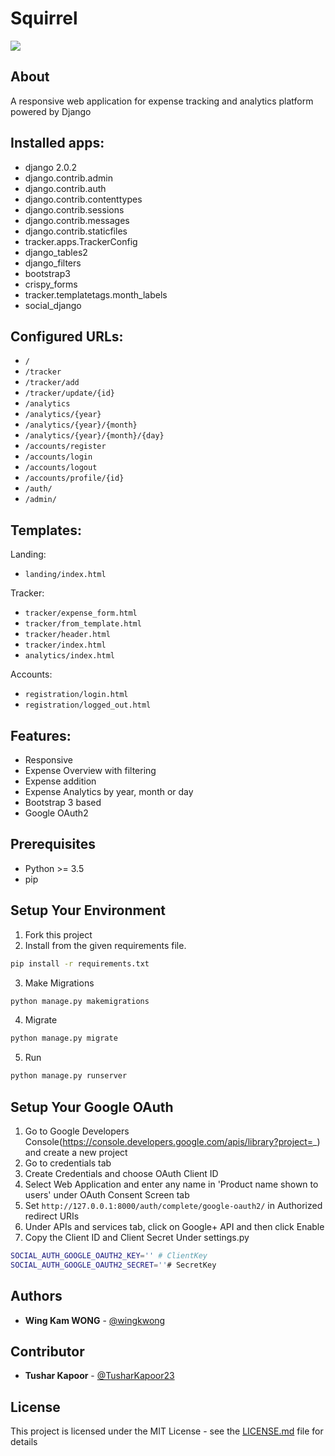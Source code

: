 # Squirrel

![](https://preview.ibb.co/b7GTNS/image.png)

## About
A responsive web application for expense tracking and analytics platform powered by Django

## Installed apps:
* django 2.0.2
* django.contrib.admin
* django.contrib.auth
* django.contrib.contenttypes
* django.contrib.sessions
* django.contrib.messages
* django.contrib.staticfiles
* tracker.apps.TrackerConfig
* django_tables2
* django_filters
* bootstrap3
* crispy_forms
* tracker.templatetags.month_labels
* social_django

## Configured URLs:

* ``/``
* ``/tracker``
* ``/tracker/add``
* ``/tracker/update/{id}``
* ``/analytics``
* ``/analytics/{year}``
* ``/analytics/{year}/{month}``
* ``/analytics/{year}/{month}/{day}``
* ``/accounts/register``
* ``/accounts/login``
* ``/accounts/logout``
* ``/accounts/profile/{id}``
* ``/auth/``
* ``/admin/``

## Templates:

Landing:
* ``landing/index.html``

Tracker:
* ``tracker/expense_form.html``
* ``tracker/from_template.html``
* ``tracker/header.html``
* ``tracker/index.html``
* ``analytics/index.html``

Accounts:
* ``registration/login.html``
* ``registration/logged_out.html``

## Features:

* Responsive 
* Expense Overview with filtering
* Expense addition
* Expense Analytics by year, month or day
* Bootstrap 3 based
* Google OAuth2

## Prerequisites

- Python >= 3.5
- pip

## Setup Your Environment
1. Fork this project
2. Install from the given requirements file.
```bash
pip install -r requirements.txt
```
3. Make Migrations
```bash
python manage.py makemigrations
```
4. Migrate
```bash
python manage.py migrate
```
5. Run
```bash
python manage.py runserver
```

## Setup Your Google OAuth
1. Go to Google Developers Console(https://console.developers.google.com/apis/library?project=_) and create a new project
2. Go to credentials tab
3. Create Credentials and choose OAuth Client ID
4. Select Web Application and enter any name in 'Product name shown to users' under OAuth Consent Screen tab
5. Set `http://127.0.0.1:8000/auth/complete/google-oauth2/` in Authorized redirect URIs
6. Under APIs and services tab, click on Google+ API and then click Enable
7. Copy the Client ID and Client Secret Under settings.py
```bash
SOCIAL_AUTH_GOOGLE_OAUTH2_KEY='' # ClientKey
SOCIAL_AUTH_GOOGLE_OAUTH2_SECRET=''# SecretKey
```

## Authors

* **Wing Kam WONG** -  [@wingkwong](https://github.com/wingkwong)

## Contributor

* **Tushar Kapoor** -  [@TusharKapoor23](https://github.com/TusharKapoor23)

## License

This project is licensed under the MIT License - see the [LICENSE.md](LICENSE.md) file for details